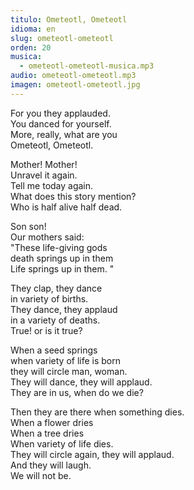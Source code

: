```yaml
---
titulo: Ometeotl, Ometeotl
idioma: en
slug: ometeotl-ometeotl
orden: 20
musica: 
  - ometeotl-ometeotl-musica.mp3
audio: ometeotl-ometeotl.mp3
imagen: ometeotl-ometeotl.jpg
---
```


For you they applauded.<br>
You danced for yourself.<br>
More, really, what are you<br>
Ometeotl, Ometeotl.<br>

Mother! Mother!<br>
Unravel it again.<br>
Tell me today again.<br>
What does this story mention?<br>
Who is half alive half dead.<br>

Son son!<br>
Our mothers said:<br>
"These life-giving gods<br>
death springs up in them<br>
Life springs up in them. "<br>

They clap, they dance<br>
in variety of births.<br>
They dance, they applaud<br>
in a variety of deaths.<br>
True! or is it true?<br>

When a seed springs<br>
when variety of life is born<br>
they will circle man, woman.<br>
They will dance, they will applaud.<br>
They are in us, when do we die?<br>

Then they are there when something dies.<br>
When a flower dries<br>
When a tree dries<br>
When variety of life dies.<br>
They will circle again, they will applaud.<br>
And they will laugh.<br>
We will not be.<br>
